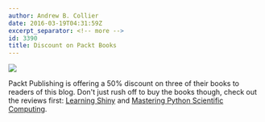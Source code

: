 ```yaml
---
author: Andrew B. Collier
date: 2016-03-19T04:31:59Z
excerpt_separator: <!-- more -->
id: 3390
title: Discount on Packt Books
---
```


<!--more-->

<img src="/img/2016/03/packt-discount-20160318.png" >

Packt Publishing is offering a 50% discount on three of their books to readers of this blog. Don't just rush off to buy the books though, check out the reviews first: [Learning Shiny](http://www.exegetic.biz/blog/2016/01/review-learning-shiny/) and [Mastering Python Scientific Computing](http://www.exegetic.biz/blog/2016/01/review-mastering-python-scientific-computing/).
